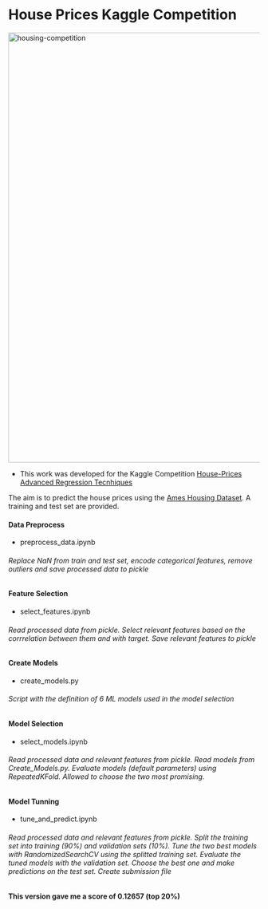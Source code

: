 # House Prices Kaggle Competition

<img width="862" alt="housing-competition" src="https://user-images.githubusercontent.com/95075305/176886462-d891a78a-8b7b-497a-a14e-983d79105e67.png">

- This work was developed for the Kaggle Competition [House-Prices Advanced Regression Tecnhiques](https://www.kaggle.com/competitions/house-prices-advanced-regression-techniques/overview)

The aim is to predict the house prices using the <ins>Ames Housing Dataset</ins>. A training and test set are provided.

#### Data Preprocess
- preprocess_data.ipynb

###### Replace NaN from train and test set, encode categorical features, remove outliers and save processed data to pickle

#### Feature Selection
- select_features.ipynb

###### Read processed data from pickle. Select relevant features based on the corrrelation between them and with target. Save relevant features to pickle

#### Create Models
- create_models.py

###### Script with the definition of 6 ML models used in the model selection

#### Model Selection
- select_models.ipynb

###### Read processed data and relevant features from pickle. Read models from Create_Models.py. Evaluate models (default parameters) using RepeatedKFold. Allowed to choose the two most promising. 

#### Model Tunning
- tune_and_predict.ipynb

###### Read processed data and relevant features from pickle. Split the training set into training (90%) and validation sets (10%). Tune the two best models with RandomizedSearchCV using the splitted training set. Evaluate the tuned models with the validation set. Choose the best one and make predictions on the test set. Create submission file

**This version gave me a score of 0.12657 (top 20%)**
